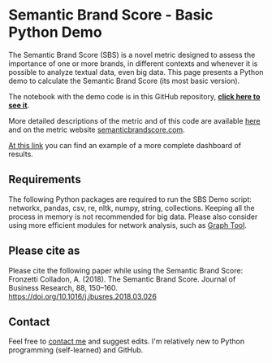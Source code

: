 # Semantic Brand Score - Basic Python Demo
The Semantic Brand Score (SBS) is a novel metric designed to assess the importance of one or more brands, in different contexts and whenever it is possible to analyze textual data, even big data. This page presents a Python demo to calculate the Semantic Brand Score (its most basic version).

The notebook with the demo code is in this GitHub repository, **[click here to see it](SBS_Basic_Demo.ipynb)**.

More detailed descriptions of the metric and of this code are available [here](https://towardsdatascience.com/calculating-the-semantic-brand-score-with-python-3f94fb8372a6?source=friends_link&sk=7858477b306fb938a0c85893c160f06f) and on the metric website [semanticbrandscore.com](https://semanticbrandscore.com). 

[At this link](https://semanticbrandscore.com/demographs/graphs.html) you can find an example of a more complete dashboard of results.

## Requirements
The following Python packages are required to run the SBS Demo script: networkx, pandas, csv, re, nltk, numpy, string, collections.
Keeping all the process in memory is not recommended for big data. Please also consider using more efficient modules for network analysis, such as [Graph Tool](https://graph-tool.skewed.de/).

## Please cite as
Please cite the following paper while using the Semantic Brand Score:
Fronzetti Colladon, A. (2018). The Semantic Brand Score. Journal of Business Research, 88, 150–160. https://doi.org/10.1016/j.jbusres.2018.03.026

## Contact
Feel free to [contact me](https://andreafc.com) and suggest edits. I'm relatively new to Python programming (self-learned) and GitHub.
